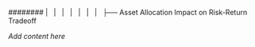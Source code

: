 ######## |   |   |   |   |   |   |   ├── Asset Allocation Impact on Risk-Return Tradeoff

*Add content here*